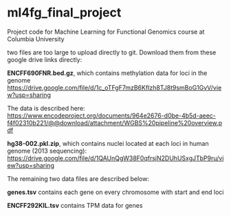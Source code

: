 # ml4fg_final_project
Project code for Machine Learning for Functional Genomics course at Columbia University

two files are too large to upload directly to git. Download them from these google drive links directly:

**ENCFF690FNR.bed.gz**, which contains methylation data for loci in the genome
https://drive.google.com/file/d/1c_oTFgF7mzB6KfIzh8TJ8t9smBoG1GvV/view?usp=sharing

The data is described here: https://www.encodeproject.org/documents/964e2676-d0be-4b5d-aeec-f4f02310b221/@@download/attachment/WGBS%20pipeline%20overview.pdf

**hg38-002.pkl.zip**, which contains nuclei located at each loci in human genome (2013 sequencing):
https://drive.google.com/file/d/1QAUnQgW38F0qfrsjN2DUhUSxgJTbP9ru/view?usp=sharing



The remaining two data files are described below:

**genes.tsv** contains each gene on every chromosome with start and end loci

**ENCFF292KIL.tsv**  contains TPM data for genes
